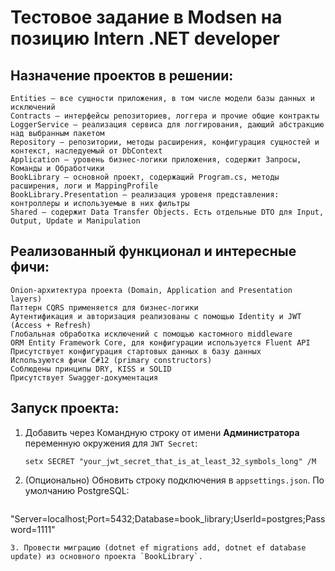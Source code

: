 # Тестовое задание в Modsen на позицию Intern .NET developer
## Назначение проектов в решении:
    Entities — все сущности приложения, в том числе модели базы данных и исключений
    Contracts — интерфейсы репозиториев, логгера и прочие общие контракты
    LoggerService — реализация сервиса для логгирования, дающий абстракцию над выбранным пакетом
    Repository — репозитории, методы расширения, конфигурация сущностей и контекст, наследуемый от DbContext
    Application – уровень бизнес-логики приложения, содержит Запросы, Команды и Обработчики
    BookLibrary — основной проект, содержащий Program.cs, методы расширения, логи и MappingProfile
    BookLibrary.Presentation — реализация уровеня представления: контроллеры и используемые в них фильтры
    Shared — содержит Data Transfer Objects. Есть отдельные DTO для Input, Output, Update и Manipulation
## Реализованный функционал и интересные фичи:
    Onion-архитектура проекта (Domain, Application and Presentation layers)
    Паттерн CQRS применяется для бизнес-логики
    Аутентификация и авторизация реализованы с помощью Identity и JWT (Access + Refresh)
    Глобальная обработка исключений с помощью кастомного middleware
    ORM Entity Framework Core, для конфигурации используется Fluent API
    Присутствует конфигурация стартовых данных в базу данных
    Используются фичи C#12 (primary constructors)
    Соблюдены принципы DRY, KISS и SOLID
    Присутствует Swagger-документация
## Запуск проекта:
1. Добавить через Командную строку от имени **Администратора** переменную окружения для `JWT Secret`:
   ```
   setx SECRET "your_jwt_secret_that_is_at_least_32_symbols_long" /M
   ```
2. (Опционально) Обновить строку подключения в `appsettings.json`. По умолчанию PostgreSQL:
   ```
"Server=localhost;Port=5432;Database=book_library;UserId=postgres;Password=1111"
   ```
3. Провести миграцию (dotnet ef migrations add, dotnet ef database update) из основного проекта `BookLibrary`.
